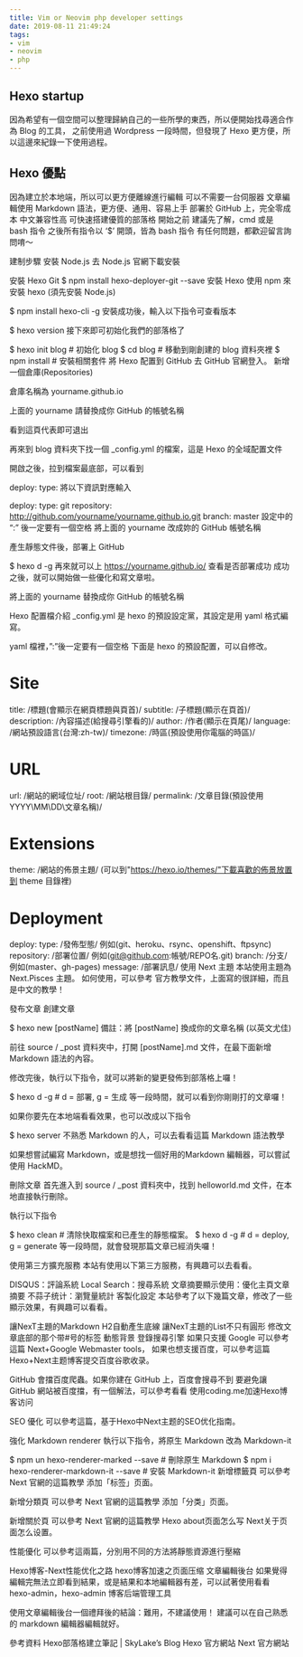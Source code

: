 ```yaml
---
title: Vim or Neovim php developer settings
date: 2019-08-11 21:49:24
tags:
- vim
- neovim
- php
---
```


## Hexo startup
因為希望有一個空間可以整理歸納自己的一些所學的東西，所以便開始找尋適合作為 Blog 的工具，
之前使用過 Wordpress 一段時間，但發現了 Hexo 更方便，所以這邊來紀錄一下使用過程。

## Hexo 優點
因為建立於本地端，所以可以更方便離線進行編輯
可以不需要一台伺服器
文章編輯使用 Markdown 語法，更方便、通用、容易上手
部署於 GitHub 上，完全零成本
中文兼容性高
可快速搭建優質的部落格
開始之前
建議先了解，cmd 或是 bash 指令
之後所有指令以 ‘$’ 開頭，皆為 bash 指令
​
有任何問題，都歡迎留言詢問唷～

建制步驟
安裝 Node.js
去 Node.js 官網下載安裝

安裝 Hexo Git
$ npm install hexo-deployer-git --save
安裝 Hexo
使用 npm 來安裝 hexo (須先安裝 Node.js)

$ npm install hexo-cli -g
安裝成功後，輸入以下指令可查看版本

$ hexo version
接下來即可初始化我們的部落格了

$ hexo init blog       # 初始化 blog
$ cd blog              # 移動到剛創建的 blog 資料夾裡
$ npm install       # 安裝相關套件
將 Hexo 配置到 GitHub
去 GitHub 官網登入。
新增一個倉庫(Repositories)



倉庫名稱為 yourname.github.io

上面的 yourname 請替換成你 GitHub 的帳號名稱



看到這頁代表即可退出



再來到 blog 資料夾下找一個 _config.yml 的檔案，這是 Hexo 的全域配置文件


開啟之後，拉到檔案最底部，可以看到

deploy:
  type:
將以下資訊對應輸入

deploy:
  type: git
  repository: http://github.com/yourname/yourname.github.io.git
  branch: master
設定中的 “:” 後一定要有一個空格
將上面的 yourname 改成妳的 GitHub 帳號名稱

產生靜態文件後，部署上 GitHub

$ hexo d -g
再來就可以上 https://yourname.github.io/ 查看是否部署成功
成功之後，就可以開始做一些優化和寫文章啦。

將上面的 yourname 替換成你 GitHub 的帳號名稱

Hexo 配置檔介紹
_config.yml 是 hexo 的預設設定黨，其設定是用 yaml 格式編寫。

yaml 檔裡，”:”後一定要有一個空格
下面是 hexo 的預設配置，可以自修改。

# Site
title: /標題(會顯示在網頁標題與頁首)/
subtitle: /子標題(顯示在頁首)/
description: /內容描述(給搜尋引擎看的)/
author: /作者(顯示在頁尾)/
language: /網站預設語言(台灣:zh-tw)/
timezone: /時區(預設使用你電腦的時區)/

# URL
url: /網站的網域位址/
root: /網站根目錄/
permalink: /文章目錄(預設使用 YYYY\MM\DD\文章名稱)/

# Extensions
theme: /網站的佈景主題/
       (可以到"https://hexo.io/themes/"下載喜歡的佈景放置到 theme 目錄裡)

# Deployment
deploy:
    type: /發佈型態/ 例如(git、heroku、rsync、openshift、ftpsync)
    repository: /部署位置/ 例如(git@github.com:帳號/REPO名.git)
    branch: /分支/ 例如(master、gh-pages)
    message: /部署訊息/
使用 Next 主題
本站使用主題為 Next.Pisces 主題。
如何使用，可以參考 官方教學文件，上面寫的很詳細，而且是中文的教學！

發布文章
創建文章

$ hexo new [postName]
備註：將 [postName] 換成你的文章名稱 (以英文尤佳)

前往 source / _post 資料夾中，打開 [postName].md 文件，在最下面新增 Markdown 語法的內容。

修改完後，執行以下指令，就可以將新的變更發佈到部落格上囉！

$ hexo d -g    # d = 部署, g = 生成
等一段時間，就可以看到你剛剛打的文章囉！

如果你要先在本地端看看效果，也可以改成以下指令

$ hexo server
不熟悉 Markdown 的人，可以去看看這篇 Markdown 語法教學

如果想嘗試編寫 Markdown，或是想找一個好用的Markdown 編輯器，可以嘗試使用 HackMD。

刪除文章
首先進入到 source / _post 資料夾中，找到 helloworld.md 文件，在本地直接執行刪除。


執行以下指令

$ hexo clean    # 清除快取檔案和已產生的靜態檔案。
$ hexo d -g     # d = deploy, g = generate
等一段時間，就會發現那篇文章已經消失囉！

使用第三方擴充服務
本站有使用以下第三方服務，有興趣可以去看看。

DISQUS：評論系統
Local Search：搜尋系統
文章摘要顯示使用：優化主頁文章摘要
不蒜子统计：瀏覽量統計
客製化設定
本站參考了以下幾篇文章，修改了一些顯示效果，有興趣可以看看。

讓NexT主題的Markdown H2自動產生底線
讓NexT主題的List不只有圓形
修改文章底部的那个带#号的标签
動態背景
登錄搜尋引擎
如果只支援 Google 可以參考這篇 Next+Google Webmaster tools，
如果也想支援百度，可以參考這篇 Hexo+Next主题博客提交百度谷歌收录。

GitHub 會擋百度爬蟲。如果你建在 GitHub 上，百度會搜尋不到
要避免讓 GitHub 網站被百度擋，有一個解法，可以參考看看
使用coding.me加速Hexo博客访问

SEO 優化
可以參考這篇，基于Hexo中Next主题的SEO优化指南。

強化 Markdown renderer
執行以下指令，將原生 Markdown 改為 Markdown-it

$ npm un hexo-renderer-marked --save    # 刪除原生 Markdown
$ npm i hexo-renderer-markdown-it --save    # 安裝 Markdown-it
新增標籤頁
可以參考 Next 官網的這篇教學 添加「标签」页面。

新增分類頁
可以參考 Next 官網的這篇教學 添加「分类」页面。

新增關於頁
可以參考 Next 官網的這篇教學 Hexo about页面怎么写 Next关于页面怎么设置。

性能優化
可以參考這兩篇，分別用不同的方法將靜態資源進行壓縮

Hexo博客-Next性能优化之路
hexo博客加速之页面压缩
文章編輯後台
如果覺得編輯完無法立即看到結果，或是結果和本地編輯器有差，可以試著使用看看 hexo-admin，hexo-admin 博客后端管理工具

使用文章編輯後台一個禮拜後的結論：難用，不建議使用！
建議可以在自己熟悉的 markdown 編輯器編輯就好。

參考資料
Hexo部落格建立筆記 | SkyLake’s Blog
Hexo 官方網站
Next 官方網站